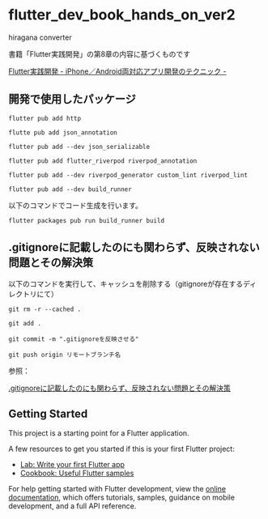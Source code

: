 # flutter_dev_book_hands_on_ver2

hiragana converter

書籍「Flutter実践開発」の第8章の内容に基づくものです

[Flutter実践開発 - iPhone／Android両対応アプリ開発のテクニック - ](https://gihyo.jp/book/2024/978-4-297-13993-3)

## 開発で使用したパッケージ

`flutter pub add http`

`flutte pub add json_annotation`

`flutter pub add --dev json_serializable`

`flutter pub add flutter_riverpod riverpod_annotation`

`flutter pub add --dev riverpod_generator custom_lint riverpod_lint`

`flutter pub add --dev build_runner`

以下のコマンドでコード生成を行います。

`flutter packages pub run build_runner build`

## .gitignoreに記載したのにも関わらず、反映されない問題とその解決策

以下のコマンドを実行して、キャッシュを削除する（gitignoreが存在するディレクトリにて）

`git rm -r --cached .`

`git add .`

`git commit -m ".gitignoreを反映させる"`

`git push origin リモートブランチ名`

参照：

[.gitignoreに記載したのにも関わらず、反映されない問題とその解決策](https://atsu-developer.net/291/)

## Getting Started

This project is a starting point for a Flutter application.

A few resources to get you started if this is your first Flutter project:

- [Lab: Write your first Flutter app](https://docs.flutter.dev/get-started/codelab)
- [Cookbook: Useful Flutter samples](https://docs.flutter.dev/cookbook)

For help getting started with Flutter development, view the
[online documentation](https://docs.flutter.dev/), which offers tutorials,
samples, guidance on mobile development, and a full API reference.
